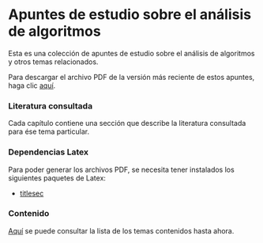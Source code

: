 # Apuntes de estudio sobre el análisis de algoritmos

Esta es una colección de apuntes de estudio sobre el análisis de algoritmos y otros temas relacionados.

Para descargar el archivo PDF de la versión más reciente de estos apuntes, haga clic [aquí][latest].

[latest]: https://github.com/coliva92/algorithms-notes/releases/tag/v0.0.02

### Literatura consultada

Cada capítulo contiene una sección que describe la literatura consultada para ése tema particular.

### Dependencias Latex

Para poder generar los archivos PDF, se necesita tener instalados los siguientes paquetes de Latex:

- [titlesec](https://www.ctan.org/pkg/titlesec)

### Contenido

[Aquí](https://github.com/coliva92/algorithms-notes/releases) se puede consultar la lista de los temas contenidos hasta ahora.
